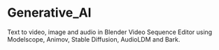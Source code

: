 # Generative_AI
Text to video, image and audio in Blender Video Sequence Editor using Modelscope, Animov, Stable Diffusion, AudioLDM and Bark.
